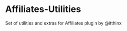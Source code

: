 Affiliates-Utilities
====================

 Set of utilities and extras for Affiliates plugin by @itthinx 
